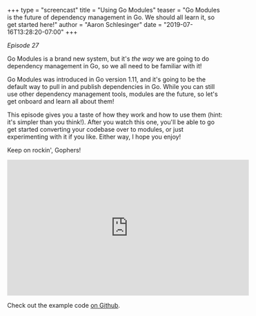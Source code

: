 +++
type = "screencast"
title = "Using Go Modules"
teaser = "Go Modules is the future of dependency management in Go. We should all learn it, so get started here!"
author = "Aaron Schlesinger"
date = "2019-07-16T13:28:20-07:00"
+++

_Episode 27_

Go Modules is a brand new system, but it's _the way_ we are going to do dependency management in Go, so we all need to be familiar with it!

<!--more-->

Go Modules was introduced in Go version 1.11, and it's going to be the default way to pull in and publish dependencies in Go. While you can still use other dependency management tools, modules are the future, so let's get onboard and learn all about them!

This episode gives you a taste of how they work and how to use them (hint: it's simpler than you think!). After you watch this one, you'll be able to go get started converting your codebase over to modules, or just experimenting with it if you like. Either way, I hope you enjoy!

Keep on rockin', Gophers!

<iframe width="560" height="315" src="https://www.youtube.com/embed/71hgdExuCbg" frameborder="0" allow="autoplay; encrypted-media" allowfullscreen></iframe>

Check out the example code [on Github](https://github.com/arschles/go-in-5-minutes/tree/master/episode27).

